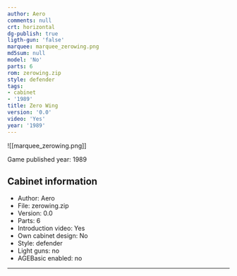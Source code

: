 ```yaml
---
author: Aero
comments: null
crt: horizontal
dg-publish: true
ligth-gun: 'false'
marquee: marquee_zerowing.png
md5sum: null
model: 'No'
parts: 6
rom: zerowing.zip
style: defender
tags:
- cabinet
- '1989'
title: Zero Wing
version: '0.0'
video: 'Yes'
year: '1989'
---
```


![[marquee_zerowing.png]]

Game published year: 1989

## Cabinet information

- Author: Aero
- File: zerowing.zip
- Version: 0.0
- Parts: 6
- Introduction video: Yes
- Own cabinet design: No
- Style: defender
- Light guns: no
- AGEBasic enabled: no

---

